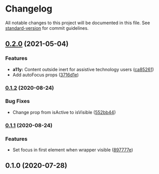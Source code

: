 # Changelog

All notable changes to this project will be documented in this file. See [standard-version](https://github.com/conventional-changelog/standard-version) for commit guidelines.

## [0.2.0](https://github.com/vue-a11y/vue-focus-loop/compare/v0.1.2...v0.2.0) (2021-05-04)


### Features

* **a11y:** Content outside inert for assistive technology users ([ca85261](https://github.com/vue-a11y/vue-focus-loop/commit/ca8526157dfc0ce9cd3d1fe6879b6113c890afbc))
* Add autoFocus props ([3716d1e](https://github.com/vue-a11y/vue-focus-loop/commit/3716d1ef0ab8dc4804bac7a0b4668d2fd05165b7))

### [0.1.2](https://github.com/vue-a11y/vue-focus-loop/compare/v0.1.1...v0.1.2) (2020-08-24)


### Bug Fixes

* Change prop from isActive to isVisible ([552bb44](https://github.com/vue-a11y/vue-focus-loop/commit/552bb44f19b3e3dba56af5896ab1ebcdcae3c1e8))

### [0.1.1](https://github.com/vue-a11y/vue-focus-loop/compare/v0.1.0...v0.1.1) (2020-08-24)


### Features

* Set focus in first element when wrapper visible ([897777e](https://github.com/vue-a11y/vue-focus-loop/commit/897777e88cc8370dd945d1cb856c90d8a156cc00))

## 0.1.0 (2020-07-28)
